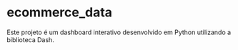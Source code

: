 # ecommerce_data
Este projeto é um dashboard interativo desenvolvido em Python utilizando a biblioteca Dash.
